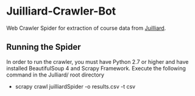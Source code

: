 # Juilliard-Crawler-Bot
Web Crawler Spider for extraction of course data from [Juilliard](http://catalog.juilliard.edu/content.php?catoid=25&navoid=2696).

## Running the Spider 
In order to run the crawler, you must have Python 2.7 or higher and have installed BeautifulSoup 4 and Scrapy Framework.
Execute the following command in the Julliard/ root directory
- scrapy crawl juilliardSpider -o results.csv -t csv



